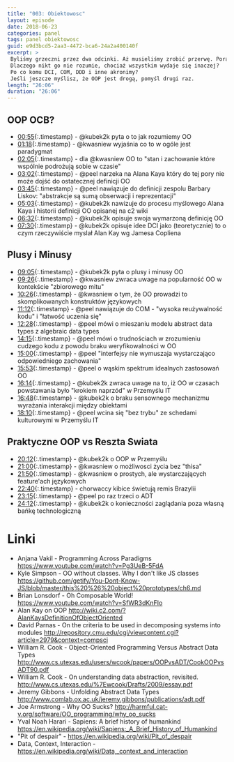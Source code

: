 ```yaml
---
title: "003: Obiektowosc"
layout: episode
date: 2018-06-23
categories: panel
tags: panel obiektowosc
guid: e9d3bcd5-2aa3-4472-bca6-24a2a400140f
excerpt: >
 Byliśmy grzeczni przez dwa odcinki. Aż musieliśmy zrobić przerwę. Pora szczerze pogadać o programowaniu obiektowym. 
 Dlaczego nikt go nie rozumie, chociaż wszystkim wydaje się inaczej? 
 Po co komu DCI, COM, DDD i inne akronimy?
 Jeśli jeszcze myślisz, że OOP jest drogą, pomyśl drugi raz.
length: "26:06"
duration: "26:06"
---
```


## OOP OCB?

* [00:55](){:.timestamp} -  @kubek2k pyta o to jak rozumiemy OO 
* [01:18](){:.timestamp} -  @kwasniew wyjaśnia co to w ogóle jest paradygmat
* [02:05](){:.timestamp} -  dla @kwasniew OO to "stan i zachowanie które wspólnie podrożują sobie w czasie"
* [03:02](){:.timestamp} -  @peel narzeka na Alana Kaya który do tej pory nie może dojść do ostatecznej definicji OO
* [03:45](){:.timestamp} -  @peel nawiązuje do definicji zespolu Barbary Liskov: "abstrakcje są sumą obserwacji i reprezentacji"
* [05:03](){:.timestamp} -  @kubek2k nawizuje do procesu myślowego Alana Kaya i historii definicji OO opisanej na c2 wiki
* [06:32](){:.timestamp} -  @kubek2k opisuje swoja wymarzoną definicję OO
* [07:30](){:.timestamp} -  @kubek2k opisuje idee DCI jako (teoretycznie) to o czym rzeczywiście myslał Alan Kay wg Jamesa Copliena

## Plusy i Minusy

* [09:05](){:.timestamp} -  @kubek2k pyta o plusy i minusy OO
* [09:26](){:.timestamp} -  @kwasniew zwraca uwage na popularność OO w kontekście "zbiorowego mitu"
* [10:26](){:.timestamp} -  @kwasniew o tym, że OO prowadzi to skomplikowanych konstruktów językowych
* [11:12](){:.timestamp} -  @peel nawiązuje do COM - "wysoka reużywalność kodu" i "łatwość uczenia się"
* [12:28](){:.timestamp} -  @peel mówi o mieszaniu modelu abstract data types z algebraic data types
* [14:15](){:.timestamp} -  @peel mówi o trudnościach w zrozumieniu cudzego kodu z powodu braku weryfikowalności w OO
* [15:00](){:.timestamp} -  @peel "interfejsy nie wymuszaja wystarczająco odpowiedniego zachowania"
* [15:53](){:.timestamp} -  @peel o wąskim spektrum idealnych zastosowań OO
* [16:14](){:.timestamp} -  @kubek2k zwraca uwage na to, iż OO w czasach powstawania było "krokiem naprzód" w Przemyślu IT
* [16:48](){:.timestamp} -  @kubek2k o braku sensownego mechanizmu wyrażania interakcji między obiektami
* [18:10](){:.timestamp} -  @peel wcina się "bez trybu" ze schedami kulturowymi w Przemyślu IT

## Praktyczne OOP vs Reszta Swiata

* [20:12](){:.timestamp} -  @kubek2k o OOP w Przemyślu
* [21:00](){:.timestamp} -  @kwasniew o możliwosci życia bez "thisa"
* [21:50](){:.timestamp} -  @kwasniew o prostych, ale wystarczających feature'ach językowych 
* [22:40](){:.timestamp} -  chorwaccy kibice świetują remis Brazylii 
* [23:15](){:.timestamp} -  @peel po raz trzeci o ADT 
* [24:12](){:.timestamp} -  @kubek2k o konieczności zaglądania poza własną bańkę technologiczną

# Linki

* Anjana Vakil - Programming Across Paradigms <https://www.youtube.com/watch?v=Pg3UeB-5FdA>
* Kyle Simpson - OO without classes. Why I don't like JS classes <https://github.com/getify/You-Dont-Know-JS/blob/master/this%20%26%20object%20prototypes/ch6.md>
* Brian Lonsdorf - Oh Composable World! <https://www.youtube.com/watch?v=SfWR3dKnFIo>
* Alan Kay on OOP <http://wiki.c2.com/?AlanKaysDefinitionOfObjectOriented>
* David Parnas - On the criteria to be used in decomposing systems into modules <http://repository.cmu.edu/cgi/viewcontent.cgi?article=2979&context=compsci>
* William R. Cook - Object-Oriented Programming Versus Abstract Data Types <http://www.cs.utexas.edu/users/wcook/papers/OOPvsADT/CookOOPvsADT90.pdf>
* William R. Cook - On understanding data abstraction, revisited. <http://www.cs.utexas.edu/%7Ewcook/Drafts/2009/essay.pdf>
* Jeremy Gibbons - Unfolding Abstract Data Types <http://www.comlab.ox.ac.uk/jeremy.gibbons/publications/adt.pdf>
* Joe Armstrong - Why OO Sucks? <http://harmful.cat-v.org/software/OO_programming/why_oo_sucks>
* Yval Noah Harari - Sapiens: A brief history of humankind <https://en.wikipedia.org/wiki/Sapiens:_A_Brief_History_of_Humankind>
* "Pit of despair" - <https://en.wikipedia.org/wiki/Pit_of_despair>
* Data, Context, Interaction - <https://en.wikipedia.org/wiki/Data,_context_and_interaction>
